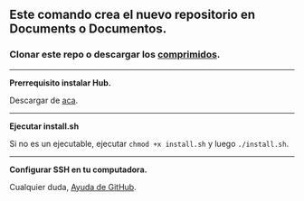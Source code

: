 ## Este comando crea el nuevo repositorio en Documents o Documentos. ##

### Clonar este repo o descargar los [comprimidos](https://github.com/github/mesaglio/mkrepo/releases). ###

---

**Prerrequisito instalar Hub.**

Descargar de [aca](https://github.com/github/hub/releases).

---

**Ejecutar install.sh**

Si no es un ejecutable, ejecutar `chmod +x install.sh` y luego `./install.sh`.

---

**Configurar SSH en tu computadora.**

Cualquier duda, [Ayuda de GitHub](https://help.github.com/articles/connecting-to-github-with-ssh/).
